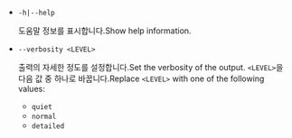 * `-h|--help`

  <span data-ttu-id="4ed78-101">도움말 정보를 표시합니다.</span><span class="sxs-lookup"><span data-stu-id="4ed78-101">Show help information.</span></span>

* `--verbosity <LEVEL>`

  <span data-ttu-id="4ed78-102">출력의 자세한 정도를 설정합니다.</span><span class="sxs-lookup"><span data-stu-id="4ed78-102">Set the verbosity of the output.</span></span> <span data-ttu-id="4ed78-103">`<LEVEL>`을 다음 값 중 하나로 바꿉니다.</span><span class="sxs-lookup"><span data-stu-id="4ed78-103">Replace `<LEVEL>` with one of the following values:</span></span>
  
  * `quiet`
  * `normal`
  * `detailed`